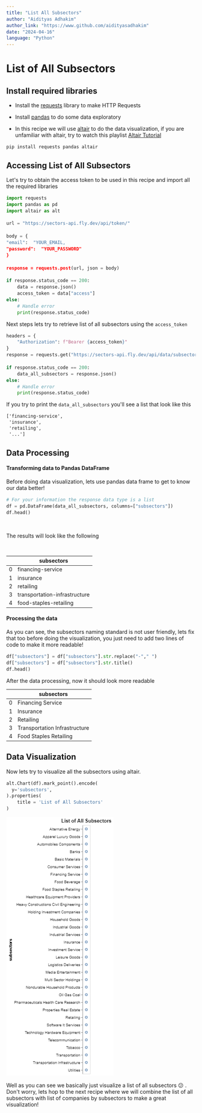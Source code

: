 ```yaml
---
title: "List All Subsectors"
author: "Aidityas Adhakim"
author_link: "https://www.github.com/aidityasadhakim"
date: "2024-04-16"
language: "Python"
---
```


# List of All Subsectors

## Install required libraries

- Install the [requests](https://requests.readthedocs.io/en/latest/) library to make HTTP Requests

- Install [pandas](https://pypi.org/project/pandas/) to do some data exploratory
- In this recipe we will use [altair](https://pypi.org/project/matplotlib/) to do the data visualization, if you are unfamiliar with altair, try to watch this playlist [Altair Tutorial](https://youtube.com/playlist?list=PLXsFtK46HZxXBddVC0FqmbGdlvbDbaqzx&si=cWtD0cFtwKg0b75v)

```{python}
pip install requests pandas altair
```

## Accessing List of All Subsectors

Let's try to obtain the access token to be used in this recipe and import all the required libraries

```python
import requests
import pandas as pd
import altair as alt

url = "https://sectors-api.fly.dev/api/token/"

body = {
"email":  "YOUR_EMAIL,
"password":  "YOUR_PASSWORD"
}

response = requests.post(url, json = body)

if response.status_code == 200:
	data = response.json()
	access_token = data["access"]
else:
	# Handle error
	print(response.status_code)
```

Next steps lets try to retrieve list of all subsectors using the `access_token`

```python
headers = {
    "Authorization": f"Bearer {access_token}"
}
response = requests.get("https://sectors-api.fly.dev/api/data/subsectors/", headers = headers)

if response.status_code == 200:
	data_all_subsectors = response.json()
else:
	# Handle error
	print(response.status_code)
```

If you try to print the `data_all_subsectors` you'll see a list that look like this

```
['financing-service',
 'insurance',
 'retailing',
 '...']
```

## Data Processing

#### Transforming data to Pandas DataFrame

Before doing data visualization, lets use pandas data frame to get to know our data better!

```python
# For your information the response data type is a list
df = pd.DataFrame(data_all_subsectors, columns=["subsectors"])
df.head()
```

<br>

The results will look like the following

<br>

|     | subsectors                    |
| --- | ----------------------------- |
| 0   | financing-service             |
| 1   | insurance                     |
| 2   | retailing                     |
| 3   | transportation-infrastructure |
| 4   | food-staples-retailing        |

#### Processing the data

As you can see, the subsectors naming standard is not user friendly, lets fix that too before doing the visualization, you just need to add two lines of code to make it more readable!

```python
df["subsectors"] = df["subsectors"].str.replace("-"," ")
df["subsectors"] = df["subsectors"].str.title()
df.head()
```

After the data processing, now it should look more readable

|     | subsectors                    |
| --- | ----------------------------- |
| 0   | Financing Service             |
| 1   | Insurance                     |
| 2   | Retailing                     |
| 3   | Transportation Infrastructure |
| 4   | Food Staples Retailing        |

## Data Visualization

Now lets try to visualize all the subsectors using altair.

```python
alt.Chart(df).mark_point().encode(
  y='subsectors',
).properties(
    title = 'List of All Subsectors'
)
```

![visualization](./image/list_all_subsectors.png)

Well as you can see we basically just visualize a list of all subsectors :confused: . Don't worry, lets hop to the next recipe where we will combine the list of all subsectors with list of companies by subsectors to make a great visualization!
